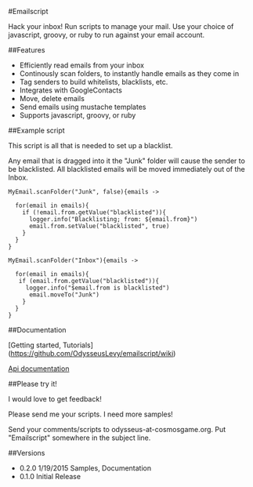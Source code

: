 #Emailscript

Hack your inbox! Run scripts to manage your mail.
Use your choice of javascript, groovy, or ruby to run against your email account.

##Features

* Efficiently read emails from your inbox
* Continously scan folders, to instantly handle emails as they come in
* Tag senders to build whitelists, blacklists, etc.
* Integrates with GoogleContacts
* Move, delete emails
* Send emails using mustache templates
* Supports javascript, groovy, or ruby

##Example script

This script is all that is needed to set up a blacklist.

Any email that is dragged into it the "Junk" folder will
cause the sender to be blacklisted. All blacklisted emails will be moved immediately out of the Inbox.

    MyEmail.scanFolder("Junk", false){emails ->

      for(email in emails){
        if (!email.from.getValue("blacklisted")){
          logger.info("Blacklisting; from: ${email.from}")
          email.from.setValue("blacklisted", true)
        }
      }
    }

    MyEmail.scanFolder("Inbox"){emails ->

      for(email in emails){
       if (email.from.getValue("blacklisted")){
         logger.info("$email.from is blacklisted")
          email.moveTo("Junk")
        }
      }
    }

##Documentation

[Getting started, Tutorials] (https://github.com/OdysseusLevy/emailscript/wiki)

[Api documentation](http://odysseuslevy.github.io/emailscript/docs/index.html#package)

##Please try it!

I would love to get feedback!

Please send me your scripts. I need more samples!

Send your comments/scripts to odysseus-at-cosmosgame.org. Put "Emailscript" somewhere in the subject line.

##Versions

* 0.2.0 1/19/2015 Samples, Documentation
* 0.1.0 Initial Release

